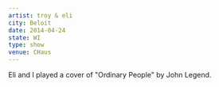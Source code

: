 ```yaml
---
artist: troy & eli
city: Beloit
date: 2014-04-24
state: WI
type: show
venue: CHaus
---
```

Eli and I played a cover of "Ordinary People" by John Legend.
